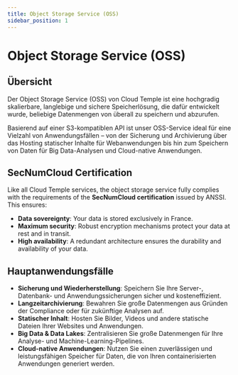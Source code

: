 ```yaml
---
title: Object Storage Service (OSS)
sidebar_position: 1
---
```


# Object Storage Service (OSS)

## Übersicht

Der Object Storage Service (OSS) von Cloud Temple ist eine hochgradig skalierbare, langlebige und sichere Speicherlösung, die dafür entwickelt wurde, beliebige Datenmengen von überall zu speichern und abzurufen.

Basierend auf einer S3-kompatiblen API ist unser OSS-Service ideal für eine Vielzahl von Anwendungsfällen – von der Sicherung und Archivierung über das Hosting statischer Inhalte für Webanwendungen bis hin zum Speichern von Daten für Big Data-Analysen und Cloud-native Anwendungen.

## SecNumCloud Certification

Like all Cloud Temple services, the object storage service fully complies with the requirements of the **SecNumCloud certification** issued by ANSSI. This ensures:

-   **Data sovereignty**: Your data is stored exclusively in France.
-   **Maximum security**: Robust encryption mechanisms protect your data at rest and in transit.
-   **High availability**: A redundant architecture ensures the durability and availability of your data.

## Hauptanwendungsfälle

-   **Sicherung und Wiederherstellung**: Speichern Sie Ihre Server-, Datenbank- und Anwendungssicherungen sicher und kosteneffizient.
-   **Langzeitarchivierung**: Bewahren Sie große Datenmengen aus Gründen der Compliance oder für zukünftige Analysen auf.
-   **Statischer Inhalt**: Hosten Sie Bilder, Videos und andere statische Dateien Ihrer Websites und Anwendungen.
-   **Big Data & Data Lakes**: Zentralisieren Sie große Datenmengen für Ihre Analyse- und Machine-Learning-Pipelines.
-   **Cloud-native Anwendungen**: Nutzen Sie einen zuverlässigen und leistungsfähigen Speicher für Daten, die von Ihren containerisierten Anwendungen generiert werden.